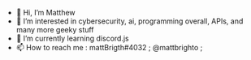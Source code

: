 - 👋 Hi, I’m Matthew
- 👀 I’m interested in cybersecurity, ai, programming overall, APIs, and many more geeky stuff
- 🌱 I’m currently learning discord.js
- 📫 How to reach me : mattBrigth#4032 ; @mattbrighto ;
